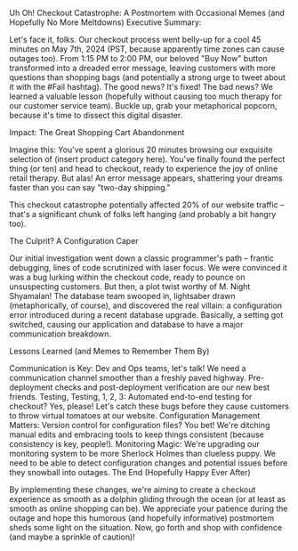 Uh Oh! Checkout Catastrophe: A Postmortem with Occasional Memes (and Hopefully No More Meltdowns)
Executive Summary:

Let's face it, folks. Our checkout process went belly-up for a cool 45 minutes on May 7th, 2024 (PST, because apparently time zones can cause outages too). From 1:15 PM to 2:00 PM, our beloved "Buy Now" button transformed into a dreaded error message, leaving customers with more questions than shopping bags (and potentially a strong urge to tweet about it with the #Fail hashtag).  The good news? It's fixed! The bad news? We learned a valuable lesson (hopefully without causing too much therapy for our customer service team). Buckle up, grab your metaphorical popcorn, because it's time to dissect this digital disaster.

Impact: The Great Shopping Cart Abandonment

Imagine this: You've spent a glorious 20 minutes browsing our exquisite selection of (insert product category here). You've finally found the perfect thing (or ten) and head to checkout, ready to experience the joy of online retail therapy. But alas! An error message appears, shattering your dreams faster than you can say "two-day shipping."

This checkout catastrophe potentially affected 20% of our website traffic – that's a significant chunk of folks left hanging (and probably a bit hangry too).

The Culprit? A Configuration Caper

Our initial investigation went down a classic programmer's path – frantic debugging, lines of code scrutinized with laser focus. We were convinced it was a bug lurking within the checkout code, ready to pounce on unsuspecting customers. But then, a plot twist worthy of M. Night Shyamalan! The database team swooped in, lightsaber drawn (metaphorically, of course), and discovered the real villain: a configuration error introduced during a recent database upgrade.  Basically, a setting got switched, causing our application and database to have a major communication breakdown.

Lessons Learned (and Memes to Remember Them By)

Communication is Key: Dev and Ops teams, let's talk! We need a communication channel smoother than a freshly paved highway. Pre-deployment checks and post-deployment verification are our new best friends.
Testing, Testing, 1, 2, 3: Automated end-to-end testing for checkout? Yes, please! Let's catch these bugs before they cause customers to throw virtual tomatoes at our website.
Configuration Management Matters: Version control for configuration files? You bet! We're ditching manual edits and embracing tools to keep things consistent (because consistency is key, people!).
Monitoring Magic: We're upgrading our monitoring system to be more Sherlock Holmes than clueless puppy. We need to be able to detect configuration changes and potential issues before they snowball into outages.
The End (Hopefully Happy Ever After)

By implementing these changes, we're aiming to create a checkout experience as smooth as a dolphin gliding through the ocean (or at least as smooth as online shopping can be). We appreciate your patience during the outage and hope this humorous (and hopefully informative) postmortem sheds some light on the situation. Now, go forth and shop with confidence (and maybe a sprinkle of caution)!
